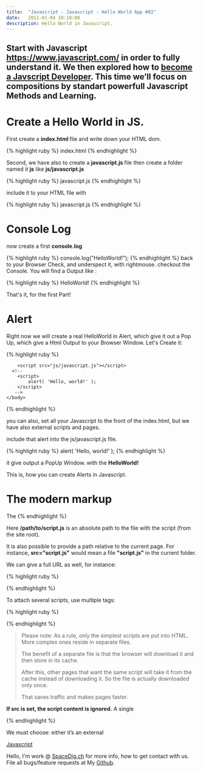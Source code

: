 ```yaml
---
title:  "Javascript - Javascript - Hello World App #02"
date:   2011-01-04 10:18:00
description: Hello World in Javascript.
---
```

<h2 id="this-post-is-the-last-of-a-series-of-posts-in-which-i-write-about-the-observable-type-in-the-first-post-we-went-ahead-writing-an-observable-from-scratch-in-order-to-fully-understand-it-we-then-explored-how-to-create-observables-from-values-arrays-dom-events-and-promises-this-time-well-focus-on-compositions-by-rewriting-some-basic-composition-operators">Start with Javascript <a href="https://www.javascript.com/" target="_blank">https://www.javascript.com/</a> in order to fully understand it. We then explored how to <a href="https://en.wikipedia.org/wiki/JavaScript" target="_blank">become a Javscript Developer</a>. This time we’ll focus on compositions by standart powerfull Javascript Methods and Learning.</h2>

<h1> Create a Hello World in JS.</h1>

First create a <strong> index.html </strong> file and write down your HTML dom. 

{% highlight ruby %}
index.html
{% endhighlight %}

Second, we have also to create a <strong> javascript.js </strong> file
then create a folder named it <strong>js</strong> like <strong> js/javascript.js</strong>

{% highlight ruby %}
javascript.js
{% endhighlight %}

include it to your HTML file with 

{% highlight ruby %}
javascript.js
{% endhighlight %}

<h1>Console Log </h1>
now create a first <strong>console.log</strong> 

{% highlight ruby %}
console.log("HelloWorld!"); 
{% endhighlight %}
back to your Browser Check, and underspect it, with rightmouse. 
checkout the Console. You will find a Output like :

{% highlight ruby %}
HelloWorld!
{% endhighlight %}

That's it, for the first Part! 

<h1>Alert</h1>
Right now we will create a real HelloWorld in Alert, which give it out a Pop Up, which give a Html Output to your Browser Window. Let's Create it: 


{% highlight ruby %}
<html>
    <head>
            <meta charset="utf-8">
            <meta http-equiv="X-UA-Compatible" content="IE=edge,chrome=1">
            <meta name="viewport" content="width=device-width, initial-scale=1">          
        </head>
    <body>

        <script src="js/javascript.js"></script>
      <!--   
        <script>
            alert( 'Hello, world!' );
        </script>
       -->
    </body>
</html>
{% endhighlight %}

you can also, set all your Javascript to the front of the index.html, but we have also external scripts and pages. 

include that alert into the js/javascript.js file. 

{% highlight ruby %}
alert( 'Hello, world!' );
{% endhighlight %}


it give output a PopUp Window. with the <strong> HelloWorld!</strong>

This is, how you can create Alerts in </strong>Javascript.</strong>



<h1>The modern markup</h1>
The <script> tag has a few attributes that are rarely used nowadays, but we can find them in old code:

<strong> The type attribute: < script type=…></strong>
The old standard HTML4 required a script to have a type. Usually it was type="text/javascript". The modern HTML standard assumes this type by default. No attribute is required.

<strong>The language attribute: < script language=…></strong>
This attribute was meant to show the language of the script. As of now, this attribute makes no sense, the language is JavaScript by default. No need to use it.

<strong>Comments before and after scripts.</strong>
In really ancient books and guides, one may find comments inside <script>, like this:

<h1>External scripts</h1>
If we have a lot of JavaScript code, we can put it into a separate file.

The script file is attached to HTML with the src attribute:

{% highlight ruby %}
< script src="/path/to/script.js"></script>
{% endhighlight %}


Here <strong>/path/to/script.js</strong> is an absolute path to the file with the script (from the site root).

It is also possible to provide a path relative to the current page. For instance, <strong>src="script.js"</strong> would mean a file <strong>"script.js"</strong> in the current folder.

We can give a full URL as well, for instance:

{% highlight ruby %}
<script src="https://cdnjs.cloudflare.com/ajax/libs/lodash.js/3.2.0/lodash.js"></script>
{% endhighlight %}


To attach several scripts, use multiple tags:

{% highlight ruby %}
<script src="/js/script1.js"></script>
<script src="/js/script2.js"></script>
{% endhighlight %}


<blockquote>
Please note:
As a rule, only the simplest scripts are put into HTML. More complex ones reside in separate files.

The benefit of a separate file is that the browser will download it and then store in its cache.

After this, other pages that want the same script will take it from the cache instead of downloading it. So the file is actually downloaded only once.

That saves traffic and makes pages faster.
</blockquote>



<strong>If <strong>src</strong> is set, the script content is ignored.</strong>
A single <script> tag can’t have both the src attribute and the code inside.

This won’t work:

{% highlight ruby %}
<script src="file.js">
  alert(1); // the content is ignored, because src is set
</script>
{% endhighlight %}

We must choose: either it’s an external <strong><script src="…"></strong> or a regular <strong>< script></strong> with code.

The example above can be split into two scripts to work:
<strong>
<script src="file.js"></script>
<script>
  alert(1);
</script>
</strong>

<a href="https://en.wikipedia.org/wiki/JavaScript" target="_blank">Javascript</a> 



 Hello, I'm work @ [SpaceDig.ch][spacedig] for more info, how to get contact with us. File all bugs/feature requests at My  [Github][jekyll-gh].

[jekyll-gh]: https://github.com/spaceg
[spacedig]:    http://spacedig.ch

